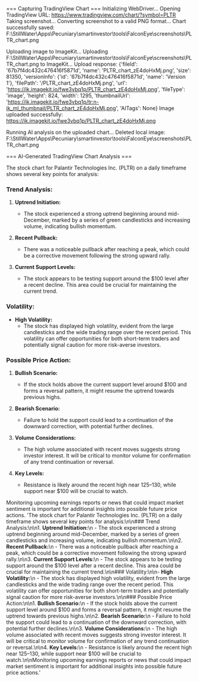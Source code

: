 === Capturing TradingView Chart ===
Initializing WebDriver...
Opening TradingView URL: https://www.tradingview.com/chart/?symbol=PLTR
Taking screenshot...
Converting screenshot to a valid PNG format...
Chart successfully saved: F:\StillWater\Apps\Pecuniary\smartinvestor\tools\FalconEye\screenshots\PLTR_chart.png

Uploading image to ImageKit...
Uploading F:\StillWater\Apps\Pecuniary\smartinvestor\tools\FalconEye\screenshots\PLTR_chart.png to ImageKit...
Upload response: {'fileId': '67b7f4dc432c476416f5871d', 'name': 'PLTR_chart_zE4doHxMj.png', 'size': 81350, 'versionInfo': {'id': '67b7f4dc432c476416f5871d', 'name': 'Version 1'}, 'filePath': '/PLTR_chart_zE4doHxMj.png', 'url': 'https://ik.imagekit.io/fwe3vbq1p/PLTR_chart_zE4doHxMj.png', 'fileType': 'image', 'height': 824, 'width': 1295, 'thumbnailUrl': 'https://ik.imagekit.io/fwe3vbq1p/tr:n-ik_ml_thumbnail/PLTR_chart_zE4doHxMj.png', 'AITags': None}
Image uploaded successfully: https://ik.imagekit.io/fwe3vbq1p/PLTR_chart_zE4doHxMj.png

Running AI analysis on the uploaded chart...
Deleted local image: F:\StillWater\Apps\Pecuniary\smartinvestor\tools\FalconEye\screenshots\PLTR_chart.png

=== AI-Generated TradingView Chart Analysis ===

The stock chart for Palantir Technologies Inc. (PLTR) on a daily timeframe shows several key points for analysis:

### Trend Analysis:

1. **Uptrend Initiation:**
   - The stock experienced a strong uptrend beginning around mid-December, marked by a series of green candlesticks and increasing volume, indicating bullish momentum.

2. **Recent Pullback:**
   - There was a noticeable pullback after reaching a peak, which could be a corrective movement following the strong upward rally.

3. **Current Support Levels:**
   - The stock appears to be testing support around the $100 level after a recent decline. This area could be crucial for maintaining the current trend.

### Volatility:

- **High Volatility:**
  - The stock has displayed high volatility, evident from the large candlesticks and the wide trading range over the recent period. This volatility can offer opportunities for both short-term traders and potentially signal caution for more risk-averse investors.

### Possible Price Action:

1. **Bullish Scenario:**
   - If the stock holds above the current support level around $100 and forms a reversal pattern, it might resume the uptrend towards previous highs.

2. **Bearish Scenario:**
   - Failure to hold the support could lead to a continuation of the downward correction, with potential further declines.

3. **Volume Considerations:**
   - The high volume associated with recent moves suggests strong investor interest. It will be critical to monitor volume for confirmation of any trend continuation or reversal.

4. **Key Levels:**
   - Resistance is likely around the recent high near $125–$130, while support near $100 will be crucial to watch.

Monitoring upcoming earnings reports or news that could impact market sentiment is important for additional insights into possible future price actions.
'The stock chart for Palantir Technologies Inc. (PLTR) on a daily timeframe shows several key points for analysis:\n\n### Trend Analysis:\n\n1. **Uptrend Initiation:**\n   - The stock experienced a strong uptrend beginning around mid-December, marked by a series of green candlesticks and increasing volume, indicating bullish momentum.\n\n2. **Recent Pullback:**\n   - There was a noticeable pullback after reaching a peak, which could be a corrective movement following the strong upward rally.\n\n3. **Current Support Levels:**\n   - The stock appears to be testing support around the $100 level after a recent decline. This area could be crucial for maintaining the current trend.\n\n### Volatility:\n\n- **High Volatility:**\n  - The stock has displayed high volatility, evident from the large candlesticks and the wide trading range over the recent period. This volatility can offer opportunities for both short-term traders and potentially signal caution for more risk-averse investors.\n\n### Possible Price Action:\n\n1. **Bullish Scenario:**\n   - If the stock holds above the current support level around $100 and forms a reversal pattern, it might resume the uptrend towards previous highs.\n\n2. **Bearish Scenario:**\n   - Failure to hold the support could lead to a continuation of the downward correction, with potential further declines.\n\n3. **Volume Considerations:**\n   - The high volume associated with recent moves suggests strong investor interest. It will be critical to monitor volume for confirmation of any trend continuation or reversal.\n\n4. **Key Levels:**\n   - Resistance is likely around the recent high near $125–$130, while support near $100 will be crucial to watch.\n\nMonitoring upcoming earnings reports or news that could impact market sentiment is important for additional insights into possible future price actions.'
